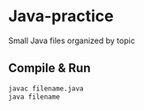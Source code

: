 # Java-practice
Small Java files organized by topic

## Compile & Run
```bash
javac filename.java
java filename
